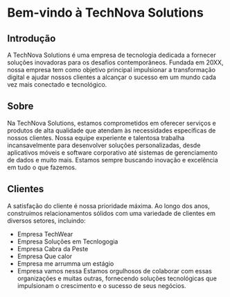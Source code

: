 # Bem-vindo à TechNova Solutions

## Introdução

A TechNova Solutions é uma empresa de tecnologia dedicada a fornecer soluções inovadoras para os desafios contemporâneos. Fundada em 20XX, nossa empresa tem como objetivo principal impulsionar a transformação digital e ajudar nossos clientes a alcançar o sucesso em um mundo cada vez mais conectado e tecnológico.

## Sobre

Na TechNova Solutions, estamos comprometidos em oferecer serviços e produtos de alta qualidade que atendam às necessidades específicas de nossos clientes. Nossa equipe experiente e talentosa trabalha incansavelmente para desenvolver soluções personalizadas, desde aplicativos móveis e software corporativo até sistemas de gerenciamento de dados e muito mais. Estamos sempre buscando inovação e excelência em tudo o que fazemos.

## Clientes

A satisfação do cliente é nossa prioridade máxima. Ao longo dos anos, construímos relacionamentos sólidos com uma variedade de clientes em diversos setores, incluindo:

- Empresa TechWear
- Empresa Soluções em Tecnlogogia
- Empresa Cabra da Peste
- Empresa Que calor
- Empresa me arrumma um estágio
- Empresa vamos nessa
Estamos orgulhosos de colaborar com essas organizações e muitas outras, fornecendo soluções tecnológicas que impulsionam o crescimento e o sucesso de seus negócios.
